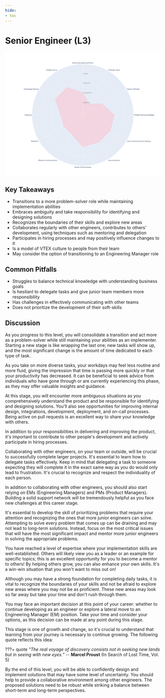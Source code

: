 ```yaml
---
hide:
- toc
---
```

# Senior Engineer (L3)

![Senior Engineer radar chart based on Engineering Competences](assets/l3.png)

## Key Takeaways

* Transitions to a more problem-solver role while maintaining implementation abilities
* Embraces ambiguity and take responsibility for identifying and designing solutions
* Recognizes the boundaries of their skills and explore new areas
* Collaborates regularly with other engineers, contributes to others' development, using techniques such as mentoring and delegation
* Participates in hiring processes and may positively influence changes to it
* Is a model of VTEX culture to people from their team
* May consider the option of transitioning to an Engineering Manager role

## Common Pitfalls

* Struggles to balance technical knowledge with understanding business goals
* Is hesitant to delegate tasks and give junior team members more responsibility
* Has challenges in effectively communicating with other teams
* Does not prioritize the development of their soft-skills

## Discussion

As you progress to this level, you will consolidate a transition and act more as a problem-solver while still maintaining your abilities as an implementer. Starting a new stage is like wrapping the last one; new tasks will show up, and the most significant change is the amount of time dedicated to each type of task.

As you take on more diverse tasks, your workdays may feel less routine and more fluid, giving the impression that time is passing more quickly or that your productivity has decreased. It can be beneficial to seek advice from individuals who have gone through or are currently experiencing this phase, as they may offer valuable insights and guidance.

At this stage, you will encounter more ambiguous situations as you comprehensively understand the product and be responsible for identifying and designing solutions. You'll also see opportunities for improving internal design, integrations, development, deployment, and on-call processes. Being active on pull requests is an excellent way to share your knowledge with others.

In addition to your responsibilities in delivering and improving the product, it's important to contribute to other people's development and actively participate in hiring processes.

Collaborating with other engineers, on your team or outside, will be crucial to successfully complete larger projects. It's essential to learn how to delegate tasks effectively. Keep in mind that delegating a task to someone expecting they will complete it in the exact same way as you do would only lead to frustration. It's crucial to recognize and respect the individuality of each person.

In addition to collaborating with other engineers, you should also start relying on EMs (Engineering Managers) and PMs (Product Managers). Building a solid support network will be tremendously helpful as you face new challenges at this career stage.

It's essential to develop the skill of prioritizing problems that require your attention and recognizing the ones that more junior engineers can solve. Attempting to solve every problem that comes up can be draining and may not lead to long-term solutions. Instead, focus on the most critical issues that will have the most significant impact and mentor more junior engineers in solving the appropriate problems.

You have reached a level of expertise where your implementation skills are well-established. Others will likely view you as a leader or an example for specific topics; this is an excellent opportunity for you to become a mentor to others! By helping others grow, you can also enhance your own skills. It's a win-win situation that you won't want to miss out on!

Although you may have a strong foundation for completing daily tasks, it is vital to recognize the boundaries of your skills and not be afraid to explore new areas where you may not be as proficient. These new areas may look so far away but take your time and don't rush through them.

You may face an important decision at this point of your career: whether to continue developing as an engineer or explore a lateral move to an Engineering Manager (EM) position. Take your time and consider your options, as this decision can be made at any point during this stage.

This stage is one of growth and change, so it's crucial to understand that learning from your journey is necessary to continue growing. The following quote reflects this idea:

???+ quote
    _"The real voyage of discovery consists not in seeking new lands but in seeing with new eyes.”_
    -- __Marcel Proust__ (In Search of Lost Time, Vol. 5)

By the end of this level, you will be able to confidently design and implement solutions that may have some level of uncertainty. You should help to provide a collaborative environment among other engineers. The proposed solutions need to be robust while striking a balance between short-term and long-term perspectives.
